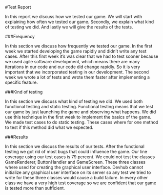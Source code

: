 #Test Report

In this report we discuss how we tested our game. We will start with explaining how often we tested our game. Secondly, we explain what kind of testing we did. And lastly we will give the results of the tests.

###Frequency 


In this section we discuss how frequently we tested our game. In the first week we started developing the game rapidly and didn’t write any test cases. After this first week it’s was clear that we had to test sooner because we used agile software development, which means there are many iterations in our code and our code did change rapidly. So it is very important that we incorporated testing in our development. The second week we wrote a lot of tests and wrote them faster after implementing a specific feature. ###Kind of testing
In this section we discuss what kind of testing we did. We used both functional testing and static testing. Functional testing means that we test our game by just launching the game and observing what happens. We did use this technique in the first week to implement the basics of the game.We made test cases to do static testing. These cases where for one method to test if this method did what we expected.###Results
In this section we discuss the results of our tests. After the functional testing we got rid of most bugs that could influence the game. Our line coverage using our test cases is 79 percent. We could not test the classes GameRenderer, ButtonHandler and GameScreen. These three classes where used for creating the graphical user interface. Devhub cannot initialize any graphical user interface on its server so any test we tried to write for these three classes would cause a build failure. In every other class we have a very high test coverage so we are confident that our game is tested more than sufficient.
